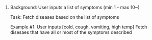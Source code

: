 1)
	Background:
		User inputs a list of symptoms (min 1 - max 10~)
	
	Task:
		Fetch diseases based on the list of symptoms

	Example #1:
		User inputs [cold, cough, vomiting, high temp]
		Fetch disesaes that have all or most of the symptoms described
